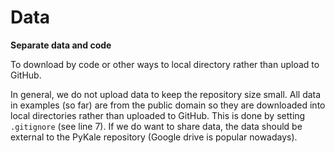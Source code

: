 # Data

**Separate data and code**

To download by code or other ways to local directory rather than upload to GitHub.

In general, we do not upload data to keep the repository size small. All data in examples (so far) are from the public domain so they are downloaded into local directories rather than uploaded to GitHub. This is done by setting `.gitignore` (see line 7). If we do want to share data, the data should be external to the PyKale repository (Google drive is popular nowadays).
